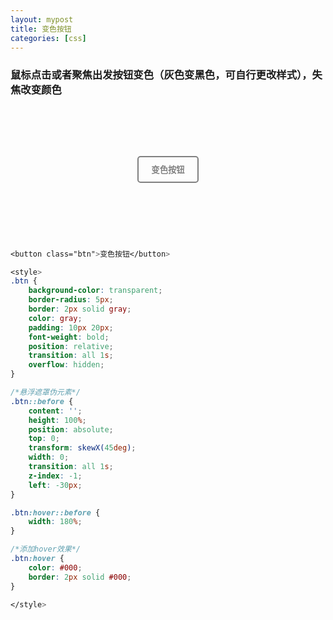 ```yaml
---
layout: mypost
title: 变色按钮
categories: [css]
---
```


### 鼠标点击或者聚焦出发按钮变色（灰色变黑色，可自行更改样式），失焦改变颜色
<div class="contain">
    <button class="btn">变色按钮</button>
</div>

<style>

.contain{
    display: flex;
    justify-content: center;
    align-items: center;
    height: 200px;
    width: 100%;
}
    
.btn {
    background-color: transparent;
    border-radius: 5px;
    border: 2px solid gray;
    color: gray;
    padding: 10px 20px;
    font-weight: bold;
    position: relative;
    transition: all 1s;
    overflow: hidden;
}

/*悬浮遮罩伪元素*/
.btn::before {
    content: '';
    height: 100%;
    position: absolute;
    top: 0;
    transform: skewX(45deg);
    width: 0;
    transition: all 1s;
    z-index: -1;
    left: -30px;
}

.btn:hover::before {
    width: 180%;
}

/*添加hover效果*/
.btn:hover {
    color: #000;
    border: 2px solid #000;
}

</style>

```css

<button class="btn">变色按钮</button>

<style>
.btn {
    background-color: transparent;
    border-radius: 5px;
    border: 2px solid gray;
    color: gray;
    padding: 10px 20px;
    font-weight: bold;
    position: relative;
    transition: all 1s;
    overflow: hidden;
}

/*悬浮遮罩伪元素*/
.btn::before {
    content: '';
    height: 100%;
    position: absolute;
    top: 0;
    transform: skewX(45deg);
    width: 0;
    transition: all 1s;
    z-index: -1;
    left: -30px;
}

.btn:hover::before {
    width: 180%;
}

/*添加hover效果*/
.btn:hover {
    color: #000;
    border: 2px solid #000;
}

</style>
```
